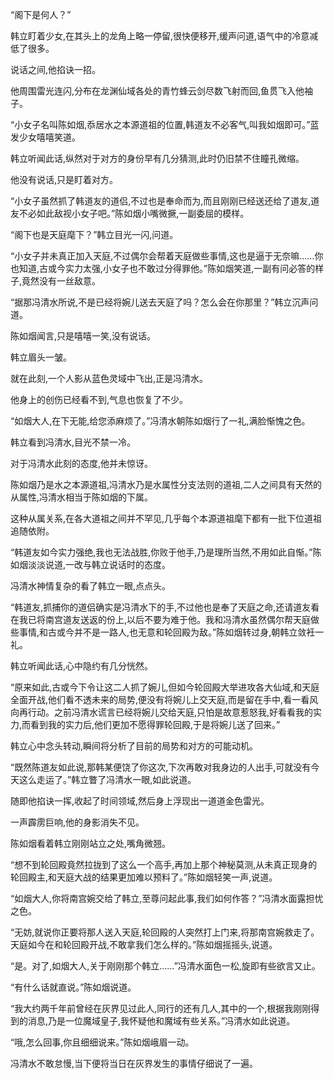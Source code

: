 
“阁下是何人？”

韩立盯着少女,在其头上的龙角上略一停留,很快便移开,缓声问道,语气中的冷意减低了很多。

说话之间,他掐诀一招。

他周围雷光连闪,分布在龙渊仙域各处的青竹蜂云剑尽数飞射而回,鱼贯飞入他袖子。

“小女子名叫陈如烟,忝居水之本源道祖的位置,韩道友不必客气,叫我如烟即可。”蓝发少女嘻嘻笑道。

韩立听闻此话,纵然对于对方的身份早有几分猜测,此时仍旧禁不住瞳孔微缩。

他没有说话,只是盯着对方。

“小女子虽然抓了韩道友的道侣,不过也是奉命而为,而且刚刚已经送还给了道友,道友不必如此敌视小女子吧。”陈如烟小嘴微撅,一副委屈的模样。

“阁下也是天庭麾下？”韩立目光一闪,问道。

“小女子并未真正加入天庭,不过偶尔会帮着天庭做些事情,这也是逼于无奈嘛……你也知道,古或今实力太强,小女子也不敢过分得罪他。”陈如烟笑道,一副有问必答的样子,竟然没有一丝敌意。

“据那冯清水所说,不是已经将婉儿送去天庭了吗？怎么会在你那里？”韩立沉声问道。

陈如烟闻言,只是嘻嘻一笑,没有说话。

韩立眉头一皱。

就在此刻,一个人影从蓝色灵域中飞出,正是冯清水。

他身上的创伤已经看不到,气息也恢复了不少。

“如烟大人,在下无能,给您添麻烦了。”冯清水朝陈如烟行了一礼,满脸惭愧之色。

韩立看到冯清水,目光不禁一冷。

对于冯清水此刻的态度,他并未惊讶。

陈如烟乃是水之本源道祖,冯清水乃是水属性分支法则的道祖,二人之间具有天然的从属性,冯清水相当于陈如烟的下属。

这种从属关系,在各大道祖之间并不罕见,几乎每个本源道祖麾下都有一批下位道祖追随依附。

“韩道友如今实力强绝,我也无法战胜,你败于他手,乃是理所当然,不用如此自惭。”陈如烟淡淡说道,一改与韩立说话时的态度。

冯清水神情复杂的看了韩立一眼,点点头。

“韩道友,抓捕你的道侣确实是冯清水下的手,不过他也是奉了天庭之命,还请道友看在我已将南宫道友送返的份上,以后不要为难于他。我和冯清水虽然偶尔帮天庭做些事情,和古或今并不是一路人,也无意和轮回殿为敌。”陈如烟转过身,朝韩立敛衽一礼。

韩立听闻此话,心中隐约有几分恍然。

“原来如此,古或今下令让这二人抓了婉儿,但如今轮回殿大举进攻各大仙域,和天庭全面开战,他们看不透未来的局势,便没有将婉儿上交天庭,而是留在手中,看一看风向再行动。之前冯清水谎言已经将婉儿交给天庭,只怕是故意惹怒我,好看看我的实力,而看到我的实力后,他们更加不愿得罪轮回殿,于是将婉儿送了回来。”

韩立心中念头转动,瞬间将分析了目前的局势和对方的可能动机。

“既然陈道友如此说,那韩某便饶了你这次,下次再敢对我身边的人出手,可就没有今天这么走运了。”韩立瞥了冯清水一眼,如此说道。

随即他掐诀一挥,收起了时间领域,然后身上浮现出一道道金色雷光。

一声霹雳巨响,他的身影消失不见。

陈如烟看着韩立刚刚站立之处,嘴角微翘。

“想不到轮回殿竟然拉拢到了这么一个高手,再加上那个神秘莫测,从未真正现身的轮回殿主,和天庭大战的结果更加难以预料了。”陈如烟轻笑一声,说道。

“如烟大人,你将南宫婉交给了韩立,至尊问起此事,我们如何作答？”冯清水面露担忧之色。

“无妨,就说你正要将那人送入天庭,轮回殿的人突然打上门来,将那南宫婉救走了。天庭如今在和轮回殿开战,不敢拿我们怎么样的。”陈如烟摇摇头,说道。

“是。对了,如烟大人,关于刚刚那个韩立……”冯清水面色一松,旋即有些欲言又止。

“有什么话就直说。”陈如烟说道。

“我大约两千年前曾经在灰界见过此人,同行的还有几人,其中的一个,根据我刚刚得到的消息,乃是一位魔域皇子,我怀疑他和魔域有些关系。”冯清水如此说道。

“哦,怎么回事,你且细细说来。”陈如烟峨眉一动。

冯清水不敢怠慢,当下便将当日在灰界发生的事情仔细说了一遍。